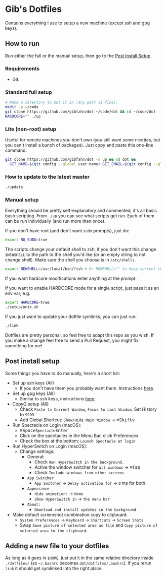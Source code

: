 # Gib's Dotfiles

Contains everything I use to setup a new machine (except ssh and gpg keys).

## How to run

Run either the full or the manual setup, then go to the [Post Install Setup][].

### Requirements

- Git:

### Standard full setup

```bash
# Make a directory to put it in (any path is fine):
mkdir -p ~/code
git clone https://github.com/gibfahn/dot ~/code/dot && cd ~/code/dot
HARDCORE="" ./up
```

### Lite (non-root) setup

Useful for remote machines you don't own (you still want some niceties, but you
can't install a bunch of packages). Just copy and paste this one-line command:

```bash
git clone https://github.com/gibfahn/dot -o up && cd dot &&
  GIT_NAME=$(git config --global user.name) GIT_EMAIL=$(git config --global user.email) NO_SUDO=true HARDCORE="" ./up
```

### How to update to the latest master

```bash
./update
```

### Manual setup

Everything should be pretty self-explanatory and commented, it's all basic bash
scripting. From `./up` you can see what scripts get run. Each of them can be run
individually (and run more than once).

If you don't have root (and don't want `sudo` prompts), just do:

```bash
export NO_SUDO=true
```

The scripts change your default shell to zsh, if you don't want this change
`$NEWSHELL` to the path to the shell you'd like (or an empty string to not
change shell). Make sure the shell you choose is in `/etc/shells`.

```bash
export NEWSHELL=/usr/local/bin/fish # Or NEWSHELL="" to keep current shell.
```

If you want hardcore modifications enter anything at the prompt.

If you want to enable HARDCORE mode for a single script, just pass it as an env
var, e.g.

```bash
export HARDCORE=true
./setup/unix.sh
```

If you just want to update your dotfile symlinks, you can just run:

```sh
./link
```

Dotfiles are pretty personal, so feel free to adapt this repo as you wish. If
you make a change feel free to send a Pull Request, you might fix something for
me!

## Post install setup

Some things you have to do manually, here's a short list:

- Set up ssh keys (All)
  - If you don't have them you probably want them. Instructions
    [here](http://fahn.co/blog/setting-up-ssh-keys.html).
- Set up gpg keys (All)
  - Similar to ssh keys, instructions
    [here](http://fahn.co/blog/setting-up-gpg-keys.html).
- CopyQ setup (All)
  - Check `Paste to Current Window`, `Focus to Last Window`, Set History to
    `9999`
  - Add Global Shortcut: `Show/Hide Main Window` -> <kbd>⌘</kbd><kbd>Shift</kbd><kbd>v</kbd>
- Run Spectacle on Login (macOS):
  - <kbd>⌘</kbd><kbd>Space</kbd>`Spectacle`<kbd>Enter</kbd>
  - Click on the spectacles in the Menu Bar, click Preferences
  - Check the box at the bottom: `Launch Spectacle at login`
- Run HyperSwitch on Login (macOS):
  - Change settings:
    - General:
      - Check `Run HyperSwitch in the background.`
      - Active the window switcher for `all windows` -> <kbd>⌘</kbd><kbd>Tab</kbd>
      - Check `Include windows from other screens`
    - `App Switcher`
      - `App Switcher` -> `Delay activation for` -> `0` ms for both.
    - `Appearance`
      - `Hide animation:` -> `None`
      - `Show HyperSwitch in` -> `the menu bar`
    - `About:`
      - `Download and install updates in the background`
- Make default screenshot combination copy to clipboard:
  - `System Preferences` -> `Keyboard` -> `Shortcuts` -> `Screen Shots`
  - Swap `Save picture of selected area as file` and `Copy picture of selected
    area to the clipboard`.

## Adding a new file to your dotfiles

As long as it goes in `$HOME`, just put it in the same relative directory inside
`./dotfiles/` (so `~/.bashrc` becomes `dot/dotfiles/.bashrc`). If you rerun
`link` it should get symlinked into the right place.

[Post Install Setup]: #post-install-setup
